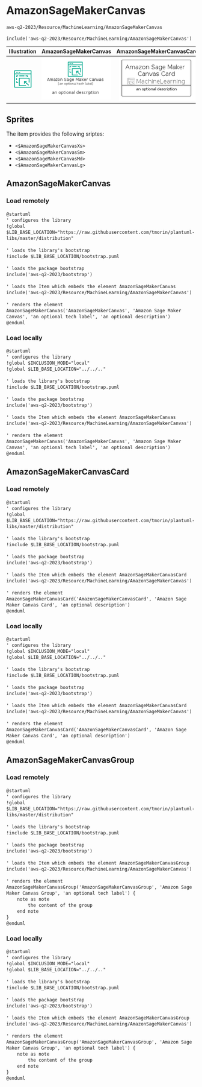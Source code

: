 # AmazonSageMakerCanvas


```text
aws-q2-2023/Resource/MachineLearning/AmazonSageMakerCanvas
```

```text
include('aws-q2-2023/Resource/MachineLearning/AmazonSageMakerCanvas')
```



| Illustration | AmazonSageMakerCanvas | AmazonSageMakerCanvasCard | AmazonSageMakerCanvasGroup |
| :---: | :---: | :---: | :---: |
| ![illustration for Illustration](../../../aws-q2-2023/Resource/MachineLearning/AmazonSageMakerCanvas.png) | ![illustration for AmazonSageMakerCanvas](../../../aws-q2-2023/Resource/MachineLearning/AmazonSageMakerCanvas.Local.png) | ![illustration for AmazonSageMakerCanvasCard](../../../aws-q2-2023/Resource/MachineLearning/AmazonSageMakerCanvasCard.Local.png) | ![illustration for AmazonSageMakerCanvasGroup](../../../aws-q2-2023/Resource/MachineLearning/AmazonSageMakerCanvasGroup.Local.png) |



## Sprites
The item provides the following sriptes:

- `<$AmazonSageMakerCanvasXs>`
- `<$AmazonSageMakerCanvasSm>`
- `<$AmazonSageMakerCanvasMd>`
- `<$AmazonSageMakerCanvasLg>`





## AmazonSageMakerCanvas

### Load remotely
```plantuml
@startuml
' configures the library
!global $LIB_BASE_LOCATION="https://raw.githubusercontent.com/tmorin/plantuml-libs/master/distribution"

' loads the library's bootstrap
!include $LIB_BASE_LOCATION/bootstrap.puml

' loads the package bootstrap
include('aws-q2-2023/bootstrap')

' loads the Item which embeds the element AmazonSageMakerCanvas
include('aws-q2-2023/Resource/MachineLearning/AmazonSageMakerCanvas')

' renders the element
AmazonSageMakerCanvas('AmazonSageMakerCanvas', 'Amazon Sage Maker Canvas', 'an optional tech label', 'an optional description')
@enduml
```

### Load locally
```plantuml
@startuml
' configures the library
!global $INCLUSION_MODE="local"
!global $LIB_BASE_LOCATION="../../.."

' loads the library's bootstrap
!include $LIB_BASE_LOCATION/bootstrap.puml

' loads the package bootstrap
include('aws-q2-2023/bootstrap')

' loads the Item which embeds the element AmazonSageMakerCanvas
include('aws-q2-2023/Resource/MachineLearning/AmazonSageMakerCanvas')

' renders the element
AmazonSageMakerCanvas('AmazonSageMakerCanvas', 'Amazon Sage Maker Canvas', 'an optional tech label', 'an optional description')
@enduml
```

## AmazonSageMakerCanvasCard

### Load remotely
```plantuml
@startuml
' configures the library
!global $LIB_BASE_LOCATION="https://raw.githubusercontent.com/tmorin/plantuml-libs/master/distribution"

' loads the library's bootstrap
!include $LIB_BASE_LOCATION/bootstrap.puml

' loads the package bootstrap
include('aws-q2-2023/bootstrap')

' loads the Item which embeds the element AmazonSageMakerCanvasCard
include('aws-q2-2023/Resource/MachineLearning/AmazonSageMakerCanvas')

' renders the element
AmazonSageMakerCanvasCard('AmazonSageMakerCanvasCard', 'Amazon Sage Maker Canvas Card', 'an optional description')
@enduml
```

### Load locally
```plantuml
@startuml
' configures the library
!global $INCLUSION_MODE="local"
!global $LIB_BASE_LOCATION="../../.."

' loads the library's bootstrap
!include $LIB_BASE_LOCATION/bootstrap.puml

' loads the package bootstrap
include('aws-q2-2023/bootstrap')

' loads the Item which embeds the element AmazonSageMakerCanvasCard
include('aws-q2-2023/Resource/MachineLearning/AmazonSageMakerCanvas')

' renders the element
AmazonSageMakerCanvasCard('AmazonSageMakerCanvasCard', 'Amazon Sage Maker Canvas Card', 'an optional description')
@enduml
```

## AmazonSageMakerCanvasGroup

### Load remotely
```plantuml
@startuml
' configures the library
!global $LIB_BASE_LOCATION="https://raw.githubusercontent.com/tmorin/plantuml-libs/master/distribution"

' loads the library's bootstrap
!include $LIB_BASE_LOCATION/bootstrap.puml

' loads the package bootstrap
include('aws-q2-2023/bootstrap')

' loads the Item which embeds the element AmazonSageMakerCanvasGroup
include('aws-q2-2023/Resource/MachineLearning/AmazonSageMakerCanvas')

' renders the element
AmazonSageMakerCanvasGroup('AmazonSageMakerCanvasGroup', 'Amazon Sage Maker Canvas Group', 'an optional tech label') {
    note as note
        the content of the group
    end note
}
@enduml
```

### Load locally
```plantuml
@startuml
' configures the library
!global $INCLUSION_MODE="local"
!global $LIB_BASE_LOCATION="../../.."

' loads the library's bootstrap
!include $LIB_BASE_LOCATION/bootstrap.puml

' loads the package bootstrap
include('aws-q2-2023/bootstrap')

' loads the Item which embeds the element AmazonSageMakerCanvasGroup
include('aws-q2-2023/Resource/MachineLearning/AmazonSageMakerCanvas')

' renders the element
AmazonSageMakerCanvasGroup('AmazonSageMakerCanvasGroup', 'Amazon Sage Maker Canvas Group', 'an optional tech label') {
    note as note
        the content of the group
    end note
}
@enduml
```

